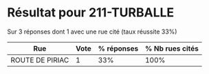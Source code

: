 # Résultat pour 211-TURBALLE

Sur 3 réponses dont 1 avec une rue cité (taux réussite 33%)

| Rue | Vote | % réponses | % Nb rues cités|
|-----|------|------------|----------------|
| ROUTE DE PIRIAC | 1 | 33% | 100%|
